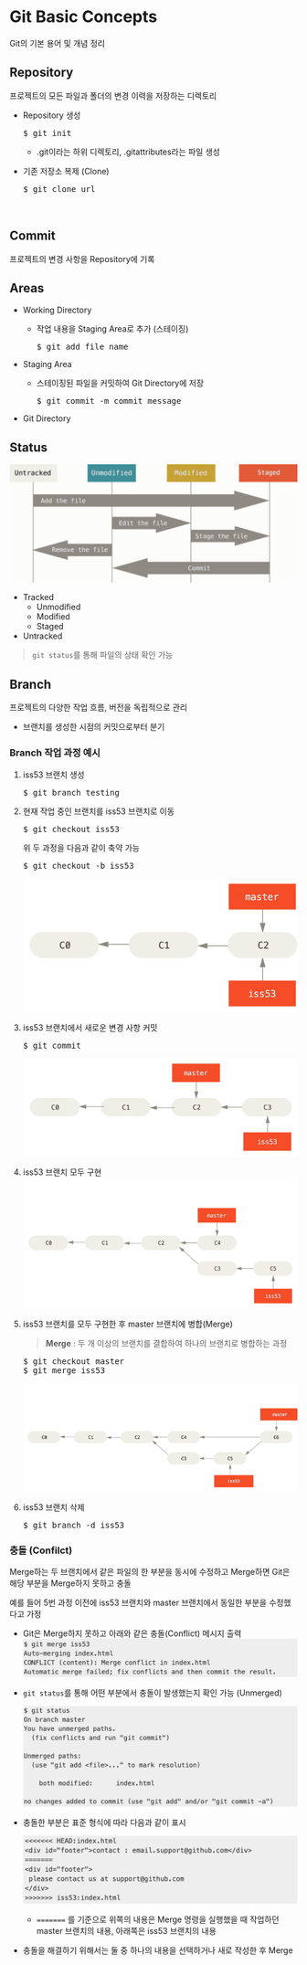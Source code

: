 # Git Basic Concepts
Git의 기본 용어 및 개념 정리

## Repository
프로젝트의 모든 파일과 폴더의 변경 이력을 저장하는 디렉토리
- Repository 생성
    <pre>$ git init</pre>
    - .git이라는 하위 디렉토리, .gitattributes라는 파일 생성

- 기존 저장소 복제 (Clone)
    <pre>$ git clone url


## Commit
프로젝트의 변경 사항을 Repository에 기록

## Areas
- Working Directory

    - 작업 내용을 Staging Area로 추가 (스테이징)
        <pre>$ git add file name</pre>

- Staging Area
    - 스테이징된 파일을 커밋하여 Git Directory에 저장
        <pre>$ git commit -m commit message</pre>

- Git Directory

## Status
![git status](../image/git%20status.png)
- Tracked
    - Unmodified
    - Modified
    - Staged
- Untracked

> ```git status```를 통해 파일의 상태 확인 가능

## Branch
프로젝트의 다양한 작업 흐름, 버전을 독립적으로 관리
- 브랜치를 생성한 시점의 커밋으로부터 분기

### Branch 작업 과정 예시

1. iss53 브랜치 생성
    <pre>$ git branch testing</pre>

2. 현재 작업 중인 브랜치를 iss53 브랜치로 이동
    <pre>$ git checkout iss53</pre>
    위 두 과정을 다음과 같이 축약 가능
    <pre>$ git checkout -b iss53</pre>   

    ![git branch checkout](../image/git%20branch%20checkout.png)

3. iss53 브랜치에서 새로운 변경 사항 커밋
    <pre>$ git commit</pre>
    ![git branch commit](../image/git%20branch%20commit.png)

4. iss53 브랜치 모두 구현
    ![git branch example](../image/git%20branch%20example.png)

5. iss53 브랜치를 모두 구현한 후 master 브랜치에 병합(Merge)
    > **Merge** : 두 개 이상의 브랜치를 결합하여 하나의 브랜치로 병합하는 과정 
    <pre>$ git checkout master
   $ git merge iss53</pre>
    ![git merge](../image/git%20merge.png)

6. iss53 브랜치 삭제
    <pre>$ git branch -d iss53</pre>


### 충돌 (Confilct)
Merge하는 두 브랜치에서 같은 파일의 한 부분을 동시에 수정하고 Merge하면 Git은 해당 부분을 Merge하지 못하고 충돌

예를 들어 5번 과정 이전에 iss53 브랜치와 master 브랜치에서 동일한 부분을 수정했다고 가정
-  Git은 Merge하지 못하고 아래와 같은 충돌(Conflict) 메시지 출력
    ![git conflict message](../image/git%20conflict%20message.png)

- ```git status```를 통해 어떤 부분에서 충돌이 발생했는지 확인 가능 (Unmerged)

    ![git conflict status](../image/git%20conflict%20status.png)


- 충돌한 부분은 표준 형식에 따라 다음과 같이 표시

    ![git conflict content](../image/git%20conflict%20content.png)
    - ```=======``` 를 기준으로 위쪽의 내용은 Merge 명령을 실행했을 때 작업하던 master 브랜치의 내용, 아래쪽은 iss53 브랜치의 내용
- 충돌을 해결하기 위해서는 둘 중 하나의 내용을 선택하거나 새로 작성한 후 Merge



    


    



